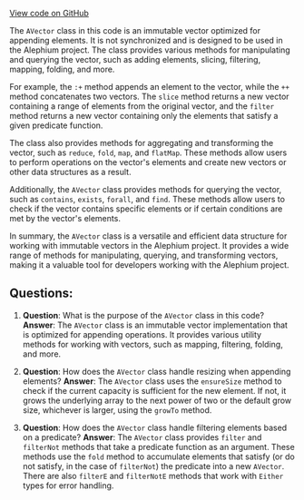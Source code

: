 [View code on GitHub](https://github.com/oxygenium/oxygenium/util/src/main/scala/org/oxygenium/util/AVector.scala)

The `AVector` class in this code is an immutable vector optimized for appending elements. It is not synchronized and is designed to be used in the Alephium project. The class provides various methods for manipulating and querying the vector, such as adding elements, slicing, filtering, mapping, folding, and more.

For example, the `:+` method appends an element to the vector, while the `++` method concatenates two vectors. The `slice` method returns a new vector containing a range of elements from the original vector, and the `filter` method returns a new vector containing only the elements that satisfy a given predicate function.

The class also provides methods for aggregating and transforming the vector, such as `reduce`, `fold`, `map`, and `flatMap`. These methods allow users to perform operations on the vector's elements and create new vectors or other data structures as a result.

Additionally, the `AVector` class provides methods for querying the vector, such as `contains`, `exists`, `forall`, and `find`. These methods allow users to check if the vector contains specific elements or if certain conditions are met by the vector's elements.

In summary, the `AVector` class is a versatile and efficient data structure for working with immutable vectors in the Alephium project. It provides a wide range of methods for manipulating, querying, and transforming vectors, making it a valuable tool for developers working with the Alephium project.
## Questions: 
 1. **Question**: What is the purpose of the `AVector` class in this code?
   **Answer**: The `AVector` class is an immutable vector implementation that is optimized for appending operations. It provides various utility methods for working with vectors, such as mapping, filtering, folding, and more.

2. **Question**: How does the `AVector` class handle resizing when appending elements?
   **Answer**: The `AVector` class uses the `ensureSize` method to check if the current capacity is sufficient for the new element. If not, it grows the underlying array to the next power of two or the default grow size, whichever is larger, using the `growTo` method.

3. **Question**: How does the `AVector` class handle filtering elements based on a predicate?
   **Answer**: The `AVector` class provides `filter` and `filterNot` methods that take a predicate function as an argument. These methods use the `fold` method to accumulate elements that satisfy (or do not satisfy, in the case of `filterNot`) the predicate into a new `AVector`. There are also `filterE` and `filterNotE` methods that work with `Either` types for error handling.